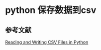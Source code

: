 # python 保存数据到csv

## 参考文献

[Reading and Writing CSV Files in Python](https://realpython.com/python-csv/)
